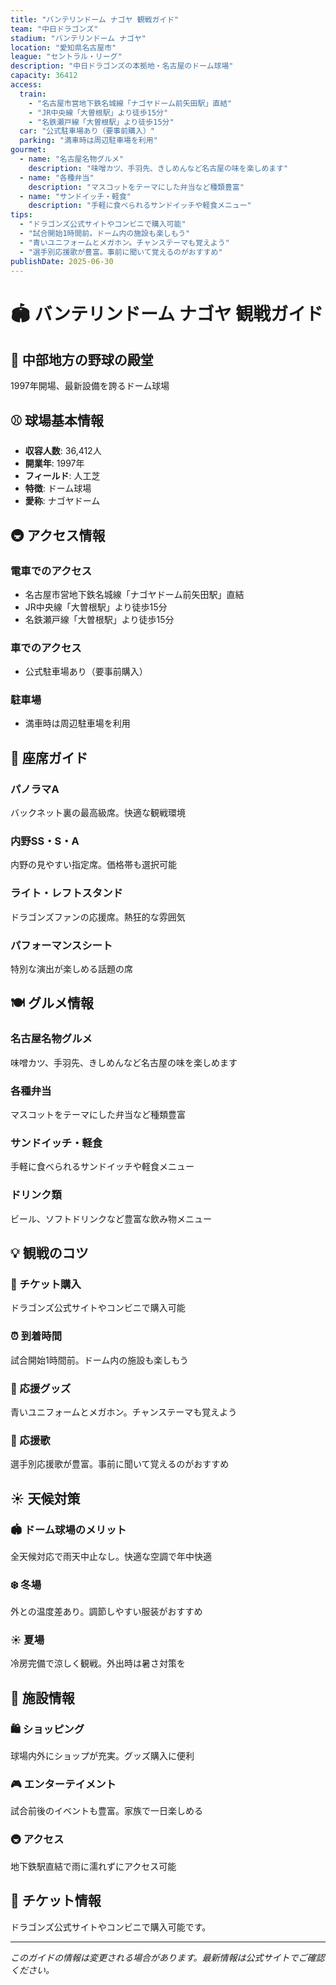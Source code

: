 ```yaml
---
title: "バンテリンドーム ナゴヤ 観戦ガイド"
team: "中日ドラゴンズ"
stadium: "バンテリンドーム ナゴヤ"
location: "愛知県名古屋市"
league: "セントラル・リーグ"
description: "中日ドラゴンズの本拠地・名古屋のドーム球場"
capacity: 36412
access:
  train: 
    - "名古屋市営地下鉄名城線「ナゴヤドーム前矢田駅」直結"
    - "JR中央線「大曽根駅」より徒歩15分"
    - "名鉄瀬戸線「大曽根駅」より徒歩15分"
  car: "公式駐車場あり（要事前購入）"
  parking: "満車時は周辺駐車場を利用"
gourmet:
  - name: "名古屋名物グルメ"
    description: "味噌カツ、手羽先、きしめんなど名古屋の味を楽しめます"
  - name: "各種弁当"
    description: "マスコットをテーマにした弁当など種類豊富"
  - name: "サンドイッチ・軽食"
    description: "手軽に食べられるサンドイッチや軽食メニュー"
tips:
  - "ドラゴンズ公式サイトやコンビニで購入可能"
  - "試合開始1時間前。ドーム内の施設も楽しもう"
  - "青いユニフォームとメガホン。チャンステーマも覚えよう"
  - "選手別応援歌が豊富。事前に聞いて覚えるのがおすすめ"
publishDate: 2025-06-30
---
```


# 🏟️ バンテリンドーム ナゴヤ 観戦ガイド

## 🌟 中部地方の野球の殿堂

1997年開場、最新設備を誇るドーム球場

## ⚾ 球場基本情報

- **収容人数**: 36,412人
- **開業年**: 1997年
- **フィールド**: 人工芝
- **特徴**: ドーム球場
- **愛称**: ナゴヤドーム

## 🚇 アクセス情報

### 電車でのアクセス
- 名古屋市営地下鉄名城線「ナゴヤドーム前矢田駅」直結
- JR中央線「大曽根駅」より徒歩15分
- 名鉄瀬戸線「大曽根駅」より徒歩15分

### 車でのアクセス
- 公式駐車場あり（要事前購入）

### 駐車場
- 満車時は周辺駐車場を利用

## 💺 座席ガイド

### パノラマA
バックネット裏の最高級席。快適な観戦環境

### 内野SS・S・A
内野の見やすい指定席。価格帯も選択可能

### ライト・レフトスタンド
ドラゴンズファンの応援席。熱狂的な雰囲気

### パフォーマンスシート
特別な演出が楽しめる話題の席

## 🍽️ グルメ情報

### 名古屋名物グルメ
味噌カツ、手羽先、きしめんなど名古屋の味を楽しめます

### 各種弁当
マスコットをテーマにした弁当など種類豊富

### サンドイッチ・軽食
手軽に食べられるサンドイッチや軽食メニュー

### ドリンク類
ビール、ソフトドリンクなど豊富な飲み物メニュー

## 💡 観戦のコツ

### 🎫 チケット購入
ドラゴンズ公式サイトやコンビニで購入可能

### ⏰ 到着時間
試合開始1時間前。ドーム内の施設も楽しもう

### 🎌 応援グッズ
青いユニフォームとメガホン。チャンステーマも覚えよう

### 🎵 応援歌
選手別応援歌が豊富。事前に聞いて覚えるのがおすすめ

## ☀️ 天候対策

### 🏟️ ドーム球場のメリット
全天候対応で雨天中止なし。快適な空調で年中快適

### ❄️ 冬場
外との温度差あり。調節しやすい服装がおすすめ

### ☀️ 夏場
冷房完備で涼しく観戦。外出時は暑さ対策を

## 🏢 施設情報

### 🛍️ ショッピング
球場内外にショップが充実。グッズ購入に便利

### 🎮 エンターテイメント
試合前後のイベントも豊富。家族で一日楽しめる

### 🚇 アクセス
地下鉄駅直結で雨に濡れずにアクセス可能

## 🎫 チケット情報

ドラゴンズ公式サイトやコンビニで購入可能です。

---

*このガイドの情報は変更される場合があります。最新情報は公式サイトでご確認ください。*